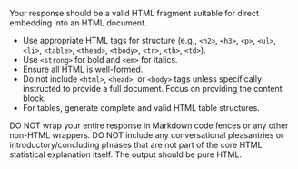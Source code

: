 Your response should be a valid HTML fragment suitable for direct embedding into an HTML document.
- Use appropriate HTML tags for structure (e.g., `<h2>`, `<h3>`, `<p>`, `<ul>`, `<li>`, `<table>`, `<thead>`, `<tbody>`, `<tr>`, `<th>`, `<td>`).
- Use `<strong>` for bold and `<em>` for italics.
- Ensure all HTML is well-formed.
- Do not include `<html>`, `<head>`, or `<body>` tags unless specifically instructed to provide a full document. Focus on providing the content block.
- For tables, generate complete and valid HTML table structures.

DO NOT wrap your entire response in Markdown code fences or any other non-HTML wrappers.
DO NOT include any conversational pleasantries or introductory/concluding phrases that are not part of the core HTML statistical explanation itself.
The output should be pure HTML.
